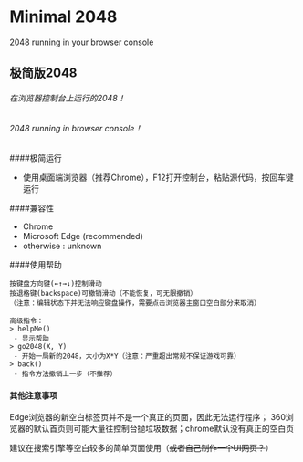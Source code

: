 # Minimal 2048

2048 running in your browser console

## 极简版2048

###### 在浏览器控制台上运行的2048！
###### *2048* running in browser console！

####极简运行

- 使用桌面端浏览器（推荐Chrome），F12打开控制台，粘贴源代码，按回车键运行

####兼容性

- Chrome
- Microsoft Edge (recommended)
- otherwise : unknown

####使用帮助

    按键盘方向键(←↑→↓)控制滑动
	按退格键(backspace)可撤销滑动（不能恢复，可无限撤销）
	（注意：编辑状态下并无法响应键盘操作，需要点击浏览器主窗口空白部分来取消）

	高级指令：
	> helpMe()
	 - 显示帮助
	> go2048(X, Y)
     - 开始一局新的2048，大小为X*Y（注意：严重超出常规不保证游戏可靠）
	> back()
	 - 指令方法撤销上一步（不推荐）


#### 其他注意事项

Edge浏览器的新空白标签页并不是一个真正的页面，因此无法运行程序；
360浏览器的默认首页则可能大量往控制台抛垃圾数据；chrome默认没有真正的空白页

建议在搜索引擎等空白较多的简单页面使用（~~或者自己制作一个UI网页？~~）
